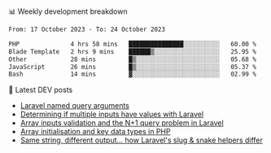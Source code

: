 📊 Weekly development breakdown
<!--START_SECTION:waka-->

```txt
From: 17 October 2023 - To: 24 October 2023

PHP              4 hrs 58 mins   ███████████████░░░░░░░░░░   60.00 %
Blade Template   2 hrs 9 mins    ██████▒░░░░░░░░░░░░░░░░░░   25.95 %
Other            28 mins         █▒░░░░░░░░░░░░░░░░░░░░░░░   05.68 %
JavaScript       26 mins         █▒░░░░░░░░░░░░░░░░░░░░░░░   05.37 %
Bash             14 mins         ▓░░░░░░░░░░░░░░░░░░░░░░░░   02.99 %
```

<!--END_SECTION:waka-->

📕 Latest DEV posts
<!-- BLOG-POST-LIST:START -->
- [Laravel named query arguments](https://dev.to/michaelvickersuk/laravel-named-query-arguments-28kd)
- [Determining if multiple inputs have values with Laravel](https://dev.to/michaelvickersuk/determining-if-multiple-inputs-have-values-with-laravel-km6)
- [Array inputs validation and the N+1 query problem in Laravel](https://dev.to/michaelvickersuk/array-inputs-validation-and-the-n1-query-problem-in-laravel-2agb)
- [Array initialisation and key data types in PHP](https://dev.to/michaelvickersuk/array-initialisation-and-key-data-types-in-php-1e5b)
- [Same string, different output... how Laravel&#39;s slug &amp; snake helpers differ](https://dev.to/michaelvickersuk/same-string-different-output-how-laravels-slug-snake-helpers-differ-1ccj)
<!-- BLOG-POST-LIST:END -->
